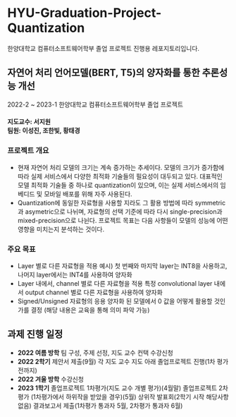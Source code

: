 # HYU-Graduation-Project-Quantization
한양대학교 컴퓨터소프트웨어학부 졸업 프로젝트 진행용 레포지토리입니다.

## 자연어 처리 언어모델(BERT, T5)의 양자화를 통한 추론성능 개선
2022-2 ~ 2023-1 한양대학교 컴퓨터소프트웨어학부 졸업 프로젝트
#### 지도교수: 서지원 <br> 팀원: 이성진, 조한빛, 황태경

### 프로젝트 개요
- 현재 자연어 처리 모델의 크기는 계속 증가하는 추세이다. 모델의 크기가 증가함에 따라 실제 서비스에서 다양한 최적화 기술들의 필요성이 대두되고 있다. 대표적인 모델 최적화 기술들 중 하나로 quantization이 있으며, 이는 실제 서비스에서의 임베디드 및 모바일 배포를 위해 자주 사용된다.
- Quantization에 동일한 자료형을 사용할 지라도 그 활용 방법에 따라 symmetric과 asymetric으로 나뉘며, 자료형의 선택 기준에 따라 다시 single-precision과 mixed-precision으로 나뉜다. 프로젝트 목표는 다음 사항들이 모델의 성능에 어떤 영향을 미치는지 분석하는 것이다.

### 주요 목표
- Layer 별로 다른 자료형을 적용
예시) 첫 번째와 마지막 layer는 INT8을 사용하고, 나머지 layer에서는 INT4를 사용하여 양자화
- Layer 내에서, channel 별로 다른 자료형을 적용
특정 convolutional layer 내에서 output channel 별로 다른 자료형을 사용하여 양자화
- Signed/Unsigned 자료형의 응용
양자화 된 모델에서 0 값을 어떻게 활용할 것인가를 결정
(해당 내용은 교육을 통해 의미 파악 가능)

## 과제 진행 일정
- **2022 여름 방학**
팀 구성, 주제 선정, 지도 교수 컨택
수강신청
- **2022 2학기**
제안서 제출(9월)
각 지도 교수 지도 아래 졸업프로젝트 진행(1차 평가 전까지)
- **2022 겨울 방학**
수강신청
- **2023 1학기**
졸업프로젝트 1차평가(지도 교수 개별 평가)(4월말)
졸업프로젝트 2차평가 (1차평가에서 하위작을 받았을 경우)(5월)
상위작 발표회(2학기 시작 해당사항 없음)
결과보고서  제출(1차평가 통과자 5월,  2차평가 통과자 6월)
